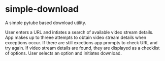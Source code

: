 # simple-download
A simple pytube based download utility.

User enters a URL and intiates a search of available video stream details.
App makes up to threee attempts to obtain video stream details when exceptions occur.
If there are still excetions app prompts to check URL and try again.
If video stream details are found, they are displayed as a checklist of options.
User selects an option and initiates download. 
